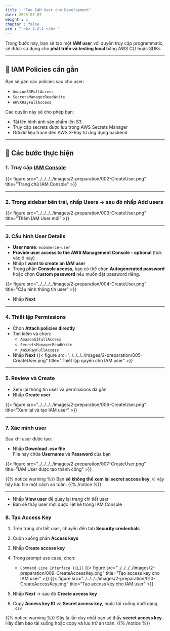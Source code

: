 ```yaml
---
title : "Tạo IAM User cho Development"
date: 2025-07-07
weight : 1
chapter : false
pre : " <b> 2.2.1 </b> "
---
```


Trong bước này, bạn sẽ tạo một **IAM user** với quyền truy cập programmatic, sẽ được sử dụng cho **phát triển và testing local** bằng AWS CLI hoặc SDKs.

---

## 🧩 IAM Policies cần gắn

Bạn sẽ gán các policies sau cho user:

- `AmazonS3FullAccess`
- `SecretsManagerReadWrite`
- `AWSXRayFullAccess`

Các quyền này sẽ cho phép bạn:
- Tải lên hình ảnh sản phẩm lên S3
- Truy cập secrets được lưu trong AWS Secrets Manager
- Gửi dữ liệu trace đến AWS X-Ray từ ứng dụng backend

---

## 📝 Các bước thực hiện

### 1. Truy cập [IAM Console](https://console.aws.amazon.com/iam/home#/home)

{{< figure src="../../../../images/2-preparation/002-CreateUser.png" title="Trang chủ IAM Console" >}}

---

### 2. Trong sidebar bên trái, nhấp **Users** → sau đó nhấp **Add users**

{{< figure src="../../../../images/2-preparation/003-CreateUser.png" title="Thêm IAM User mới" >}}

---

### 3. Cấu hình User Details

- **User name**: `ecommerce-user`
- **Provide user access to the AWS Management Console - optional** (tick vào ô này)
- Nhấp **I want to create an IAM user**
- Trong phần **Console access**, bạn có thể chọn **Autogenerated password** hoặc chọn **Custom password** nếu muốn đặt password riêng.

{{< figure src="../../../../images/2-preparation/004-CreateUser.png" title="Cấu hình thông tin user" >}}
- Nhấp **Next**
---

### 4. Thiết lập Permissions

- Chọn **Attach policies directly**
- Tìm kiếm và chọn:
  - `AmazonS3FullAccess`
  - `SecretsManagerReadWrite`
  - `AWSXRayFullAccess`
- Nhấp **Next**
{{< figure src="../../../../images/2-preparation/005-CreateUser.png" title="Thiết lập quyền cho IAM user" >}}

---

### 5. Review và Create

- Xem lại thông tin user và permissions đã gắn
- Nhấp **Create user**

{{< figure src="../../../../images/2-preparation/006-CreateUser.png" title="Xem lại và tạo IAM user" >}}

---

### 7. Xác minh user

Sau khi user được tạo:

- Nhấp **Download .csv file**  
  File này chứa **Username** và **Password** của bạn

{{< figure src="../../../../images/2-preparation/007-CreateUser.png" title="IAM User được tạo thành công" >}}

{{% notice warning %}}
Bạn **sẽ không thể xem lại secret access key**, vì vậy hãy lưu file một cách an toàn.
{{% /notice %}}

---

- Nhấp **View user** để quay lại trang chi tiết user
- Bạn sẽ thấy user mới được liệt kê trong IAM Console


### 8. Tạo Access Key 


1. Trên trang chi tiết user, chuyển đến tab **Security credentials**  
2. Cuộn xuống phần **Access keys**  
3. Nhấp **Create access key**


4. Trong prompt use case, chọn:
   - `Command Line Interface (CLI)` 
{{< figure src="../../../../images/2-preparation/009-CreateAccessKey.png" title="Tạo access key cho IAM user" >}}
{{< figure src="../../../../images/2-preparation/010-CreateAccessKey.png" title="Tạo access key cho IAM user" >}}
5. Nhấp **Next** → sau đó **Create access key**

6. Copy **Access key ID** và **Secret access key**, hoặc tải xuống dưới dạng `.csv`

{{% notice warning %}}
Đây là lần duy nhất bạn sẽ thấy **secret access key**.  
Hãy đảm bảo tải xuống hoặc copy và lưu trữ an toàn.
{{% /notice %}}
